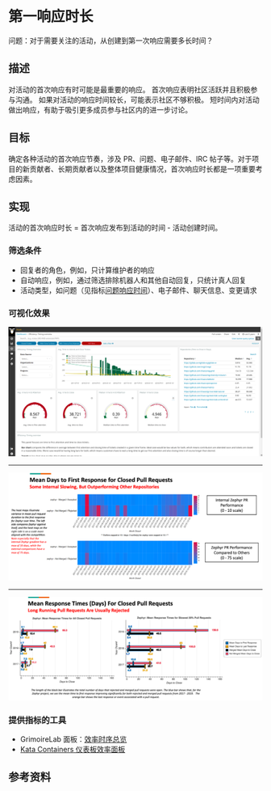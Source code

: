 # 第一响应时长

问题：对于需要关注的活动，从创建到第一次响应需要多长时间？


## 描述

对活动的首次响应有时可能是最重要的响应。 首次响应表明社区活跃并且积极参与沟通。 如果对活动的响应时间较长，可能表示社区不够积极。 短时间内对活动做出响应，有助于吸引更多成员参与社区内的进一步讨论。


## 目标

确定各种活动的首次响应节奏，涉及 PR、问题、电子邮件、IRC 帖子等。对于项目的新贡献者、长期贡献者以及整体项目健康情况，首次响应时长都是一项重要考虑因素。


## 实现

活动的首次响应时长 = 首次响应发布到活动的时间 - 活动创建时间。


### 筛选条件

* 回复者的角色，例如，只计算维护者的响应
* 自动响应，例如，通过筛选排除机器人和其他自动回复，只统计真人回复
* 活动类型，如问题（见指标[问题响应时间](https://chaoss.community/metric-issue-response-time/)）、电子邮件、聊天信息、变更请求


### 可视化效果

![GrimoireLab 面板：效率时序总览](images/time-to-first-response_efficiency-timing-overview.png)

---------

![Augur 可视化效果：首次响应时长热图 ](images/time-to-first-response_augur-ttc-1.png)

---------

![Augur 可视化效果：平均响应时间](images/time-to-first-response_augur-ttc-2.png)

### 提供指标的工具

* GrimoireLab 面板：[效率时序总览](https://chaoss.github.io/grimoirelab-sigils/panels/efficiency-timing-overview/)
* [Kata Containers 仪表板效率面板](https://katacontainers.biterg.io/app/kibana#/dashboard/cbbdd920-288c-11e9-b662-975152e57997)

## 参考资料


